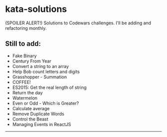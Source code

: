 # kata-solutions
(SPOILER ALERT!) Solutions to Codewars challenges. I'll be adding and refactoring monthly.
## Still to add:
 - Fake Binary
 - Century From Year
 - Convert a string to an array
 - Help Bob count letters and digits
 - Grasshopper - Summation
 - COFFEE!
 - ES2015: Get the real length of string
 - Return the day
 - Watermelon
 - Even or Odd - Which is Greater?
 - Calculate average
 - Remove Duplicate Words
 - Control the Beast
 - Managing Events in ReactJS
 ____
 

